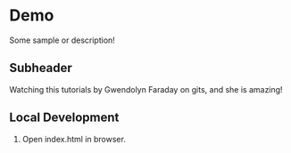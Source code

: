 # Demo

Some sample or description!

## Subheader

Watching this tutorials by Gwendolyn Faraday on gits, and she is amazing!

## Local Development
1. Open index.html in browser.